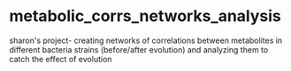 # metabolic_corrs_networks_analysis
sharon's project- creating networks of correlations between metabolites in different bacteria strains (before/after evolution) and analyzing them to catch the effect of evolution 
